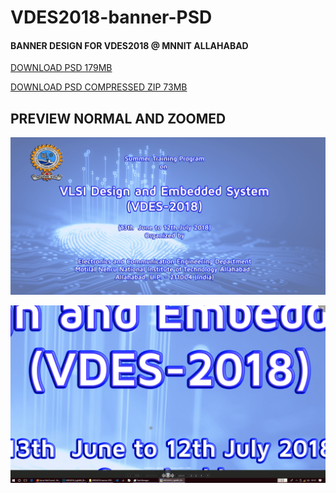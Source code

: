 # VDES2018-banner-PSD

#### BANNER DESIGN FOR VDES2018 @ MNNIT ALLAHABAD

[DOWNLOAD PSD 179MB](https://media.githubusercontent.com/media/mgeekin/VDES2018-banner-PSD/f03f474a75523eacc5ea36789a98359275973095/VDES2018_LightBG_BlueText.psd)

[DOWNLOAD PSD COMPRESSED ZIP 73MB](https://media.githubusercontent.com/media/mgeekin/VDES2018-banner-PSD/master/VDES2018_Banner_LightBG_BlueText.zip)

## PREVIEW NORMAL AND ZOOMED

![PREVIEW](https://github.com/mgeekin/VDES2018-banner-PSD/blob/master/preview.png)


![ZOOMED PREVIEW](https://github.com/mgeekin/VDES2018-banner-PSD/blob/master/preview-zoom.png)

